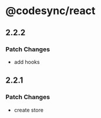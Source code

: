 # @codesync/react

## 2.2.2

### Patch Changes

- add hooks

## 2.2.1

### Patch Changes

- create store
